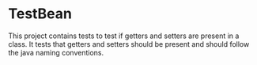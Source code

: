 TestBean
========

This project contains tests to test if getters and setters are present in a class. 
It tests that getters and setters should be present and should follow the java naming conventions. 
